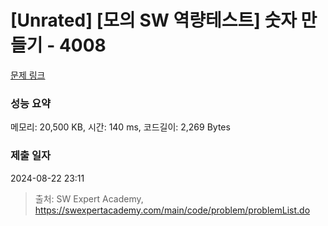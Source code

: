 # [Unrated] [모의 SW 역량테스트] 숫자 만들기 - 4008 

[문제 링크](https://swexpertacademy.com/main/code/problem/problemDetail.do?contestProbId=AWIeRZV6kBUDFAVH) 

### 성능 요약

메모리: 20,500 KB, 시간: 140 ms, 코드길이: 2,269 Bytes

### 제출 일자

2024-08-22 23:11



> 출처: SW Expert Academy, https://swexpertacademy.com/main/code/problem/problemList.do
